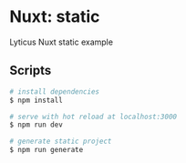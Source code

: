 # Nuxt: static

Lyticus Nuxt static example

## Scripts

``` bash
# install dependencies
$ npm install

# serve with hot reload at localhost:3000
$ npm run dev

# generate static project
$ npm run generate
```